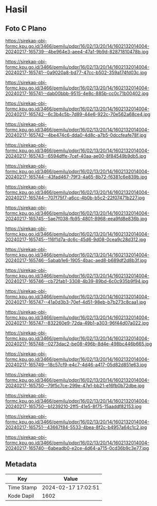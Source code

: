 # Hasil

## Foto C Plano

https://sirekap-obj-formc.kpu.go.id/3466/pemilu/pdpr/16/02/13/20/14/1602132014004-20240217-165739--4be964e3-aee4-47a1-9b9d-82871810478b.jpg

https://sirekap-obj-formc.kpu.go.id/3466/pemilu/pdpr/16/02/13/20/14/1602132014004-20240217-165741--0a9020a8-bd77-47cc-b502-359a174fd03c.jpg

https://sirekap-obj-formc.kpu.go.id/3466/pemilu/pdpr/16/02/13/20/14/1602132014004-20240217-165741--dab00bbb-9515-4e8c-885b-cc0c71b00402.jpg

https://sirekap-obj-formc.kpu.go.id/3466/pemilu/pdpr/16/02/13/20/14/1602132014004-20240217-165742--6c3b4c5b-7d89-44e6-922c-70e562a68ce4.jpg

https://sirekap-obj-formc.kpu.go.id/3466/pemilu/pdpr/16/02/13/20/14/1602132014004-20240217-165742--4be474c6-dda0-4d8c-a7b5-0dccfeafe78f.jpg

https://sirekap-obj-formc.kpu.go.id/3466/pemilu/pdpr/16/02/13/20/14/1602132014004-20240217-165743--6594dffe-7cef-40aa-ae00-8f84549b9db5.jpg

https://sirekap-obj-formc.kpu.go.id/3466/pemilu/pdpr/16/02/13/20/14/1602132014004-20240217-165744--43fad467-79f3-4a65-8b72-f6381c6e839b.jpg

https://sirekap-obj-formc.kpu.go.id/3466/pemilu/pdpr/16/02/13/20/14/1602132014004-20240217-165744--707f75f7-a6cc-4b0b-b5c2-22f07471b227.jpg

https://sirekap-obj-formc.kpu.go.id/3466/pemilu/pdpr/16/02/13/20/14/1602132014004-20240217-165745--5ae7f038-fb95-4801-8968-eea9fd8e836b.jpg

https://sirekap-obj-formc.kpu.go.id/3466/pemilu/pdpr/16/02/13/20/14/1602132014004-20240217-165745--116f1d7a-dc6c-45d6-9d08-0cea9c28d312.jpg

https://sirekap-obj-formc.kpu.go.id/3466/pemilu/pdpr/16/02/13/20/14/1602132014004-20240217-165746--5abab1e6-1905-4bac-aed8-b689df2d8b3f.jpg

https://sirekap-obj-formc.kpu.go.id/3466/pemilu/pdpr/16/02/13/20/14/1602132014004-20240217-165746--cb72fab1-3308-4b39-89bd-6c0c935b9f94.jpg

https://sirekap-obj-formc.kpu.go.id/3466/pemilu/pdpr/16/02/13/20/14/1602132014004-20240217-165747--41a0d3b3-70ef-4d51-98eb-b7b273c8caa1.jpg

https://sirekap-obj-formc.kpu.go.id/3466/pemilu/pdpr/16/02/13/20/14/1602132014004-20240217-165747--832260e9-72da-49b1-a303-96f44d07a022.jpg

https://sirekap-obj-formc.kpu.go.id/3466/pemilu/pdpr/16/02/13/20/14/1602132014004-20240217-165748--0273dac2-be08-496b-8d4e-498bc446b665.jpg

https://sirekap-obj-formc.kpu.go.id/3466/pemilu/pdpr/16/02/13/20/14/1602132014004-20240217-165749--18c57cf9-e4c7-4d46-a417-05d82d851e63.jpg

https://sirekap-obj-formc.kpu.go.id/3466/pemilu/pdpr/16/02/13/20/14/1602132014004-20240217-165750--79f5c7ce-299e-47e1-bb21-e16fb0b72dbe.jpg

https://sirekap-obj-formc.kpu.go.id/3466/pemilu/pdpr/16/02/13/20/14/1602132014004-20240217-165750--b1239210-2ff5-41e5-8f75-15aaddf82153.jpg

https://sirekap-obj-formc.kpu.go.id/3466/pemilu/pdpr/16/02/13/20/14/1602132014004-20240217-165751--43667f84-5533-4bea-8f2c-b4957a64c1c2.jpg

https://sirekap-obj-formc.kpu.go.id/3466/pemilu/pdpr/16/02/13/20/14/1602132014004-20240217-165740--6abeadb0-e2ce-4d64-a715-0cd36b9c3e77.jpg


## Metadata

| Key        | Value               |
| ---------- | ------------------- |
| Time Stamp | 2024-02-17 17:02:51 |
| Kode Dapil | 1602                |



